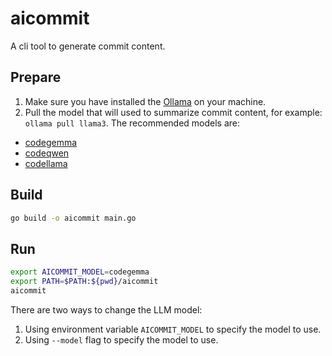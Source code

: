 # aicommit

A cli tool to generate commit content.

## Prepare

1. Make sure you have installed the [Ollama](https://ollama.com/) on your machine.
2. Pull the model that will used to summarize commit content, for example: `ollama pull llama3`. The recommended models are:

- [codegemma](https://ollama.com/library/codegemma)
- [codeqwen](https://ollama.com/library/codeqwen)
- [codellama](https://ollama.com/library/codellama)

## Build

```bash
go build -o aicommit main.go
```

## Run

```bash
export AICOMMIT_MODEL=codegemma
export PATH=$PATH:${pwd}/aicommit
aicommit
```

There are two ways to change the LLM model:

1.  Using environment variable `AICOMMIT_MODEL` to specify the model to use.
2.  Using `--model` flag to specify the model to use.
